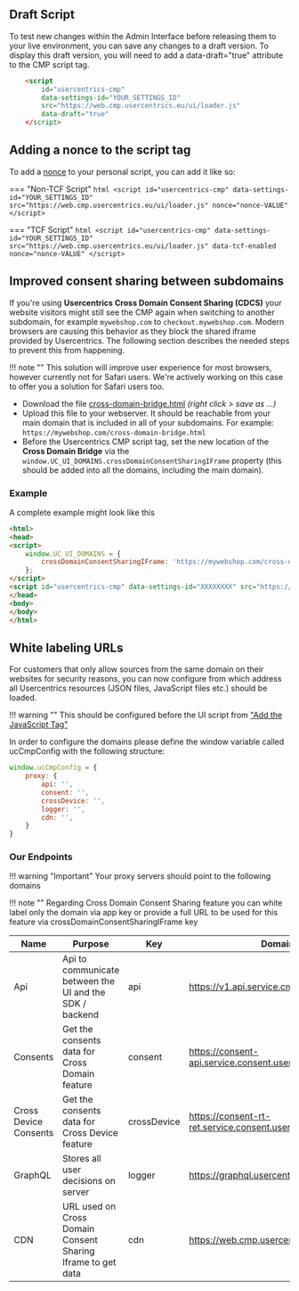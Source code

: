 ## Draft Script

To test new changes within the Admin Interface before releasing them to your live environment, you can save any changes to a draft version. To display this draft version, you will need to add a data-draft="true" attribute to the CMP script tag.

<!-- !!! note ""
    To prevent any interaction analytics data from being collected in the draft version, you can add the additional attribute data-disable-tracking to the script tag. -->

``` html
    <script
        id="usercentrics-cmp"
        data-settings-id="YOUR_SETTINGS_ID"
        src="https://web.cmp.usercentrics.eu/ui/loader.js"
        data-draft="true"
    </script>
```

## Adding a nonce to the script tag

To add a [nonce](https://developer.mozilla.org/en-US/docs/Web/HTML/Global_attributes/nonce) to your personal script, you can add it like so:

=== "Non-TCF Script"
    ``` html
    <script
        id="usercentrics-cmp"
        data-settings-id="YOUR_SETTINGS_ID"
        src="https://web.cmp.usercentrics.eu/ui/loader.js"
        nonce="nonce-VALUE"
    </script>
    ```

=== "TCF Script"
    ``` html
    <script
        id="usercentrics-cmp"
        data-settings-id="YOUR_SETTINGS_ID"
        src="https://web.cmp.usercentrics.eu/ui/loader.js"
        data-tcf-enabled
        nonce="nonce-VALUE"
    </script>
    ```

## Improved consent sharing between subdomains

If you're using **Usercentrics Cross Domain Consent Sharing (CDCS)** your website visitors might still see the CMP again when switching to another subdomain, for example `mywebshop.com` to `checkout.mywebshop.com`. Modern browsers are causing this behavior as they block the shared iframe provided by Usercentrics. The following section describes the needed steps to prevent this from happening.

!!! note ""
    This solution will improve user experience for most browsers, however currently not for Safari users. We're actively working on this case to offer you a solution for Safari users too.

- Download the file [cross-domain-bridge.html](https://app.usercentrics.eu/browser-sdk/3.6.0/cross-domain-bridge.html) *(right click > save as ...)*
- Upload this file to your webserver. It should be reachable from your main domain that is included in all of your subdomains. For example: `https://mywebshop.com/cross-domain-bridge.html`
- Before the Usercentrics CMP script tag, set the new location of the **Cross Domain Bridge** via the `window.UC_UI_DOMAINS.crossDomainConsentSharingIFrame` property (this should be added into all the domains, including the main domain).

### Example

A complete example might look like this

``` html
<html>
<head>
<script>
    window.UC_UI_DOMAINS = {
        crossDomainConsentSharingIFrame: 'https://mywebshop.com/cross-domain-bridge.html',
    };
</script>
<script id="usercentrics-cmp" data-settings-id="XXXXXXXX" src="https://app.usercentrics.eu/browser-ui/latest/loader.js" async></script>
</head>
<body>
</body>
</html>
```

## White labeling URLs

For customers that only allow sources from the same domain on their websites for security reasons, you can now configure from which address all Usercentrics resources (JSON files, JavaScript files etc.) should be loaded.

!!! warning ""
    This should be configured before the UI script from ["Add the JavaScript Tag"](../ui.md#add-the-javascript-tag)

In order to configure the domains please define the window variable called ucCmpConfig with the following structure:

```javascript
window.ucCmpConfig = {
    proxy: {
        api: '',
        consent: '',
        crossDevice: '',
        logger: '',
        cdn: '',
    }
}
```

### Our Endpoints

!!! warning "Important"
    Your proxy servers should point to the following domains

!!! note ""
    Regarding Cross Domain Consent Sharing feature you can white label only the domain via app key or provide a full URL to be used for this feature via crossDomainConsentSharingIFrame key

| Name | Purpose | Key | Domain |
| - | - | - | - |
| Api | Api to communicate between the UI and the SDK / backend | api | https://v1.api.service.cmp.usercentrics.eu |
| Consents | Get the consents data for Cross Domain feature | consent | https://consent-api.service.consent.usercentrics.eu |
| Cross Device Consents | Get the consents data for Cross Device feature | crossDevice | https://consent-rt-ret.service.consent.usercentrics.eu |
| GraphQL | Stores all user decisions on server | logger | https://graphql.usercentrics.eu |
| CDN | URL used on Cross Domain Consent Sharing Iframe to get data | cdn | https://web.cmp.usercentrics.eu |
